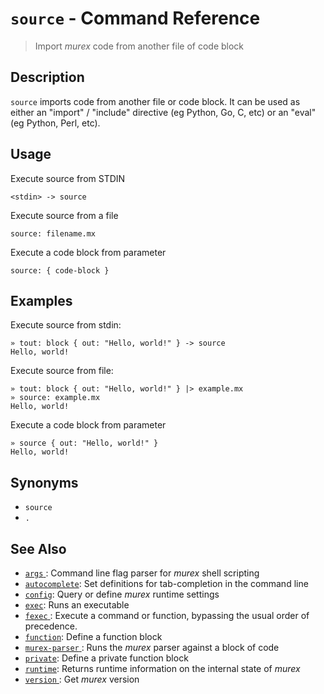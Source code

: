 # `source`  - Command Reference

> Import _murex_ code from another file of code block

## Description

`source` imports code from another file or code block. It can be used as either
an "import" / "include" directive (eg Python, Go, C, etc) or an "eval" (eg
Python, Perl, etc).

## Usage

Execute source from STDIN

    <stdin> -> source
    
Execute source from a file

    source: filename.mx
    
Execute a code block from parameter

    source: { code-block }

## Examples

Execute source from stdin:

    » tout: block { out: "Hello, world!" } -> source
    Hello, world!
    
Execute source from file:

    » tout: block { out: "Hello, world!" } |> example.mx
    » source: example.mx
    Hello, world!
    
Execute a code block from parameter

    » source { out: "Hello, world!" }
    Hello, world!

## Synonyms

* `source`
* `.`


## See Also

* [`args` ](../commands/args.md):
  Command line flag parser for _murex_ shell scripting
* [`autocomplete`](../commands/autocomplete.md):
  Set definitions for tab-completion in the command line
* [`config`](../commands/config.md):
  Query or define _murex_ runtime settings
* [`exec`](../commands/exec.md):
  Runs an executable
* [`fexec` ](../commands/fexec.md):
  Execute a command or function, bypassing the usual order of precedence.
* [`function`](../commands/function.md):
  Define a function block
* [`murex-parser` ](../commands/murex-parser.md):
  Runs the _murex_ parser against a block of code 
* [`private`](../commands/private.md):
  Define a private function block
* [`runtime`](../commands/runtime.md):
  Returns runtime information on the internal state of _murex_
* [`version` ](../commands/version.md):
  Get _murex_ version